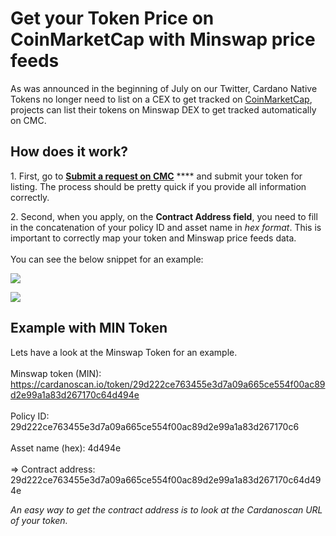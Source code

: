 # Get your Token Price on CoinMarketCap with Minswap price feeds

As was announced in the beginning of July on our Twitter, Cardano Native Tokens no longer need to list on a CEX to get tracked on [CoinMarketCap](https://coinmarketcap.com/), projects can list their tokens on Minswap DEX to get tracked automatically on CMC.

## How does it work?

1\. First, go to [**Submit a request on CMC**](https://support.coinmarketcap.com/hc/en-us/requests/new?ticket\_form\_id=360000493112) **** and submit your token for listing. The process should be pretty quick if you provide all information correctly.

2\. Second, when you apply, on the **Contract Address field**, you need to fill in the concatenation of your policy ID and asset name in _hex format_. This is important to correctly map your token and Minswap price feeds data.\
\
You can see the below snippet for an example:

![](https://lh6.googleusercontent.com/L1h\_Q6JaF9hvModwZYHzQERVmnmmGS70qmf9e78RxivbbJ-KPGIsrBJ2SAXMbCwz3l-xygM8gDYqX2oGKXtSZuBW7d4YN9XqX\_dA065tF8\_4A3TkQBumuCNE86OZcoF-JLAt8g0\_levR)

![](https://lh3.googleusercontent.com/WCFnDx-aTVU1AEB-UVzHQyqz824YlqcXR9oMC6BMvqjfIf3\_0Vbx\_XV9-7LiqvofkfoU0R40NtOLufmbC22lkmR-K2jRIaScXqLtqnD23mCSUARdt3-K4NMFTcHhtcO6xsc1YozGcRwi)

## Example with MIN Token

Lets have a look at the Minswap Token for an example. \
\
Minswap token (MIN): https://cardanoscan.io/token/29d222ce763455e3d7a09a665ce554f00ac89d2e99a1a83d267170c64d494e \
\
Policy ID: 29d222ce763455e3d7a09a665ce554f00ac89d2e99a1a83d267170c6 \
\
Asset name (hex): 4d494e \
\
\=>  Contract address: 29d222ce763455e3d7a09a665ce554f00ac89d2e99a1a83d267170c64d494e

_An easy way to get the contract address is to look at the Cardanoscan URL of your token._
